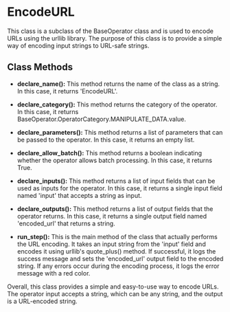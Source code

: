 # EncodeURL

This class is a subclass of the BaseOperator class and is used to encode URLs using the urllib library. The purpose of this class is to provide a simple way of encoding input strings to URL-safe strings.

## Class Methods

- **declare_name():** This method returns the name of the class as a string. In this case, it returns 'EncodeURL'.

- **declare_category():** This method returns the category of the operator. In this case, it returns BaseOperator.OperatorCategory.MANIPULATE_DATA.value.

- **declare_parameters():** This method returns a list of parameters that can be passed to the operator. In this case, it returns an empty list.

- **declare_allow_batch():** This method returns a boolean indicating whether the operator allows batch processing. In this case, it returns True.

- **declare_inputs():** This method returns a list of input fields that can be used as inputs for the operator. In this case, it returns a single input field named 'input' that accepts a string as input.

- **declare_outputs():** This method returns a list of output fields that the operator returns. In this case, it returns a single output field named 'encoded_url' that returns a string.

- **run_step():** This is the main method of the class that actually performs the URL encoding. It takes an input string from the 'input' field and encodes it using urllib's quote_plus() method. If successful, it logs the success message and sets the 'encoded_url' output field to the encoded string. If any errors occur during the encoding process, it logs the error message with a red color.

Overall, this class provides a simple and easy-to-use way to encode URLs. The operator input accepts a string, which can be any string, and the output is a URL-encoded string.